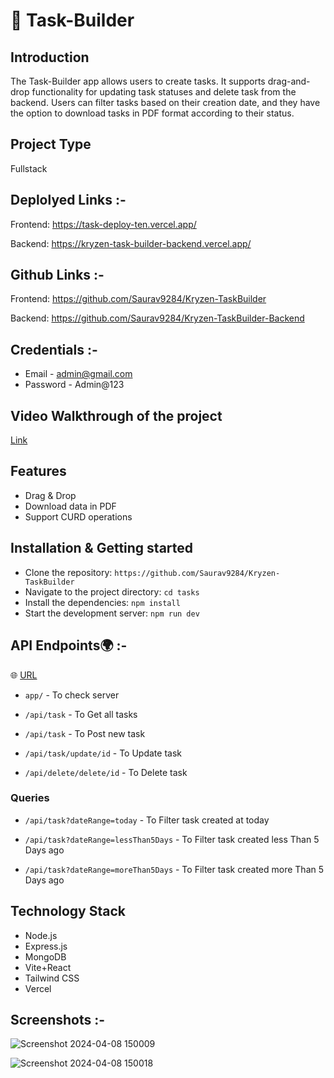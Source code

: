 # 📝 Task-Builder

## Introduction

The Task-Builder app allows users to create tasks. It supports drag-and-drop functionality for updating task statuses and delete task from the backend. Users can filter tasks based on their creation date, and they have the option to download tasks in PDF format according to their status.

## Project Type

Fullstack

## Deplolyed Links :- 

Frontend: https://task-deploy-ten.vercel.app/

Backend: https://kryzen-task-builder-backend.vercel.app/

## Github Links :- 

Frontend: https://github.com/Saurav9284/Kryzen-TaskBuilder

Backend: https://github.com/Saurav9284/Kryzen-TaskBuilder-Backend

## Credentials :-

- Email - admin@gmail.com
- Password - Admin@123 


## Video Walkthrough of the project

<a href='https://drive.google.com/file/d/1-o7EYz50GF-m499sTKoA6x9WfjSfXLOT/view?usp=drive_link'>Link</a>

## Features

- Drag & Drop
- Download data in PDF 
- Support CURD operations

## Installation & Getting started

   - Clone the repository:  `https://github.com/Saurav9284/Kryzen-TaskBuilder` 
   - Navigate to the project directory:   `cd tasks` 
   - Install the dependencies:   `npm install` 
   - Start the development server:   `npm run dev`

## API Endpoints🌍 :-

🌐 <a href='https://kryzen-task-builder-backend.vercel.app/'>URL</a>

- `app/` - To check server

- `/api/task` - To Get all tasks

- `/api/task` - To Post new task

- `/api/task/update/id` - To Update task

- `/api/delete/delete/id` - To Delete task

### Queries

- `/api/task?dateRange=today` - To Filter task created at today

- `/api/task?dateRange=lessThan5Days` - To Filter task created less Than 5 Days ago

- `/api/task?dateRange=moreThan5Days` - To Filter task created more Than 5 Days ago




## Technology Stack

- Node.js
- Express.js
- MongoDB
- Vite+React
- Tailwind CSS
- Vercel

## Screenshots :-

![Screenshot 2024-04-08 150009](https://github.com/Saurav9284/Kryzen-TaskBuilder/assets/135011685/e9d619d4-ae0f-44db-87ce-decf783f8ecf)


![Screenshot 2024-04-08 150018](https://github.com/Saurav9284/Kryzen-TaskBuilder/assets/135011685/90020790-2699-4ce1-93d5-9f45bde4345b)

